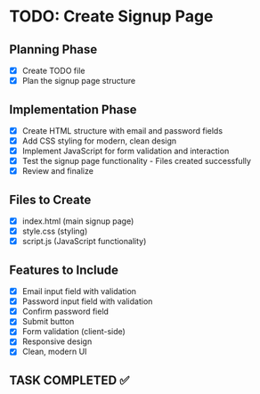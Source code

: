 # TODO: Create Signup Page

## Planning Phase
- [x] Create TODO file
- [x] Plan the signup page structure

## Implementation Phase
- [x] Create HTML structure with email and password fields
- [x] Add CSS styling for modern, clean design
- [x] Implement JavaScript for form validation and interaction
- [x] Test the signup page functionality - Files created successfully
- [x] Review and finalize

## Files to Create
- [x] index.html (main signup page)
- [x] style.css (styling)
- [x] script.js (JavaScript functionality)

## Features to Include
- [x] Email input field with validation
- [x] Password input field with validation
- [x] Confirm password field
- [x] Submit button
- [x] Form validation (client-side)
- [x] Responsive design
- [x] Clean, modern UI

## TASK COMPLETED ✅
